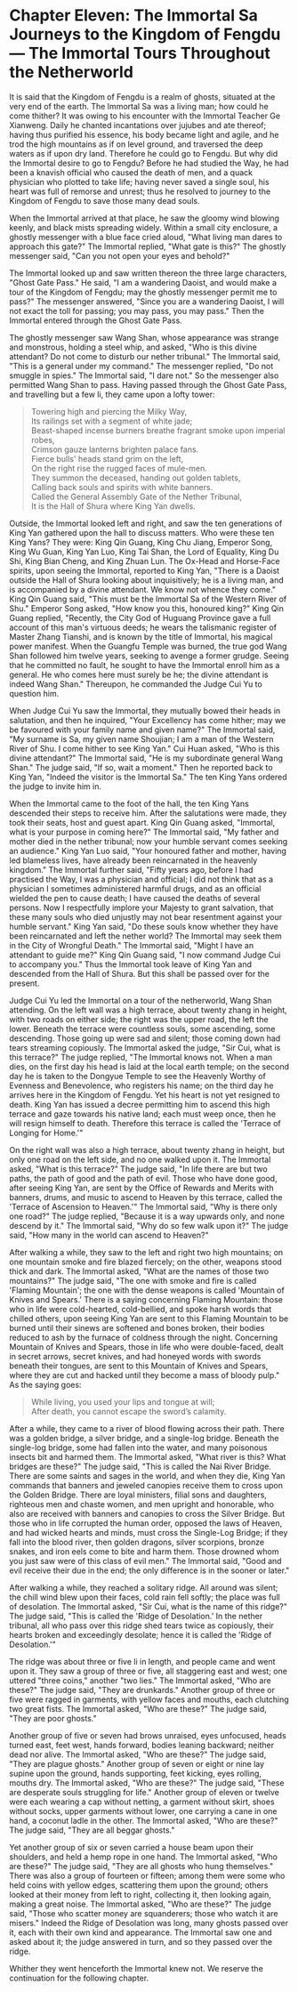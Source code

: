 # Chapter Eleven: The Immortal Sa Journeys to the Kingdom of Fengdu — The Immortal Tours Throughout the Netherworld

It is said that the Kingdom of Fengdu is a realm of ghosts, situated at the very end of the earth. The Immortal Sa was a living man; how could he come thither? It was owing to his encounter with the Immortal Teacher Ge Xianweng. Daily he chanted incantations over jujubes and ate thereof; having thus purified his essence, his body became light and agile, and he trod the high mountains as if on level ground, and traversed the deep waters as if upon dry land. Therefore he could go to Fengdu. But why did the Immortal desire to go to Fengdu? Before he had studied the Way, he had been a knavish official who caused the death of men, and a quack physician who plotted to take life; having never saved a single soul, his heart was full of remorse and unrest; thus he resolved to journey to the Kingdom of Fengdu to save those many dead souls. 

When the Immortal arrived at that place, he saw the gloomy wind blowing keenly, and black mists spreading widely. Within a small city enclosure, a ghostly messenger with a blue face cried aloud, "What living man dares to approach this gate?" The Immortal replied, "What gate is this?" The ghostly messenger said, "Can you not open your eyes and behold?"

The Immortal looked up and saw written thereon the three large characters, "Ghost Gate Pass." He said, "I am a wandering Daoist, and would make a tour of the Kingdom of Fengdu; may the ghostly messenger permit me to pass?" The messenger answered, "Since you are a wandering Daoist, I will not exact the toll for passing; you may pass, you may pass." Then the Immortal entered through the Ghost Gate Pass.

The ghostly messenger saw Wang Shan, whose appearance was strange and monstrous, holding a steel whip, and asked, "Who is this divine attendant? Do not come to disturb our nether tribunal." The Immortal said, "This is a general under my command." The messenger replied, "Do not smuggle in spies." The Immortal said, "I dare not." So the messenger also permitted Wang Shan to pass. Having passed through the Ghost Gate Pass, and travelling but a few li, they came upon a lofty tower:

> Towering high and piercing the Milky Way,  
> Its railings set with a segment of white jade;  
> Beast-shaped incense burners breathe fragrant smoke upon imperial robes,  
> Crimson gauze lanterns brighten palace fans.  
> Fierce bulls' heads stand grim on the left,  
> On the right rise the rugged faces of mule-men.  
> They summon the deceased, handing out golden tablets,  
> Calling back souls and spirits with white banners.  
> Called the General Assembly Gate of the Nether Tribunal,  
> It is the Hall of Shura where King Yan dwells.

Outside, the Immortal looked left and right, and saw the ten generations of King Yan gathered upon the hall to discuss matters. Who were these ten King Yans? They were: King Qin Guang, King Chu Jiang, Emperor Song, King Wu Guan, King Yan Luo, King Tai Shan, the Lord of Equality, King Du Shi, King Bian Cheng, and King Zhuan Lun. The Ox-Head and Horse-Face spirits, upon seeing the Immortal, reported to King Yan, "There is a Daoist outside the Hall of Shura looking about inquisitively; he is a living man, and is accompanied by a divine attendant. We know not whence they come." King Qin Guang said, "This must be the Immortal Sa of the Western River of Shu." Emperor Song asked, "How know you this, honoured king?" King Qin Guang replied, "Recently, the City God of Huguang Province gave a full account of this man's virtuous deeds; he wears the talismanic register of Master Zhang Tianshi, and is known by the title of Immortal, his magical power manifest. When the Guangfu Temple was burned, the true god Wang Shan followed him twelve years, seeking to avenge a former grudge. Seeing that he committed no fault, he sought to have the Immortal enroll him as a general. He who comes here must surely be he; the divine attendant is indeed Wang Shan." Thereupon, he commanded the Judge Cui Yu to question him.

When Judge Cui Yu saw the Immortal, they mutually bowed their heads in salutation, and then he inquired, "Your Excellency has come hither; may we be favoured with your family name and given name?" The Immortal said, "My surname is Sa, my given name Shoujian; I am a man of the Western River of Shu. I come hither to see King Yan." Cui Huan asked, "Who is this divine attendant?" The Immortal said, "He is my subordinate general Wang Shan." The judge said, "If so, wait a moment." Then he reported back to King Yan, "Indeed the visitor is the Immortal Sa." The ten King Yans ordered the judge to invite him in.

When the Immortal came to the foot of the hall, the ten King Yans descended their steps to receive him. After the salutations were made, they took their seats, host and guest apart. King Qin Guang asked, "Immortal, what is your purpose in coming here?" The Immortal said, "My father and mother died in the nether tribunal; now your humble servant comes seeking an audience." King Yan Luo said, "Your honoured father and mother, having led blameless lives, have already been reincarnated in the heavenly kingdom." The Immortal further said, "Fifty years ago, before I had practised the Way, I was a physician and official; I did not think that as a physician I sometimes administered harmful drugs, and as an official wielded the pen to cause death; I have caused the deaths of several persons. Now I respectfully implore your Majesty to grant salvation, that these many souls who died unjustly may not bear resentment against your humble servant." King Yan said, "Do these souls know whether they have been reincarnated and left the nether world? The Immortal may seek them in the City of Wrongful Death." The Immortal said, "Might I have an attendant to guide me?" King Qin Guang said, "I now command Judge Cui to accompany you." Thus the Immortal took leave of King Yan and descended from the Hall of Shura. But this shall be passed over for the present.

Judge Cui Yu led the Immortal on a tour of the netherworld, Wang Shan attending. On the left wall was a high terrace, about twenty zhang in height, with two roads on either side; the right was the upper road, the left the lower. Beneath the terrace were countless souls, some ascending, some descending. Those going up were sad and silent; those coming down had tears streaming copiously. The Immortal asked the judge, "Sir Cui, what is this terrace?" The judge replied, "The Immortal knows not. When a man dies, on the first day his head is laid at the local earth temple; on the second day he is taken to the Dongyue Temple to see the Heavenly Worthy of Evenness and Benevolence, who registers his name; on the third day he arrives here in the Kingdom of Fengdu. Yet his heart is not yet resigned to death. King Yan has issued a decree permitting him to ascend this high terrace and gaze towards his native land; each must weep once, then he will resign himself to death. Therefore this terrace is called the 'Terrace of Longing for Home.'"

On the right wall was also a high terrace, about twenty zhang in height, but only one road on the left side, and no one walked upon it. The Immortal asked, "What is this terrace?" The judge said, "In life there are but two paths, the path of good and the path of evil. Those who have done good, after seeing King Yan, are sent by the Office of Rewards and Merits with banners, drums, and music to ascend to Heaven by this terrace, called the 'Terrace of Ascension to Heaven.'" The Immortal said, "Why is there only one road?" The judge replied, "Because it is a way upwards only, and none descend by it." The Immortal said, "Why do so few walk upon it?" The judge said, "How many in the world can ascend to Heaven?"

After walking a while, they saw to the left and right two high mountains; on one mountain smoke and fire blazed fiercely; on the other, weapons stood thick and dark. The Immortal asked, "What are the names of those two mountains?" The judge said, "The one with smoke and fire is called 'Flaming Mountain'; the one with the dense weapons is called 'Mountain of Knives and Spears.' There is a saying concerning Flaming Mountain: those who in life were cold-hearted, cold-bellied, and spoke harsh words that chilled others, upon seeing King Yan are sent to this Flaming Mountain to be burned until their sinews are softened and bones broken, their bodies reduced to ash by the furnace of coldness through the night. Concerning Mountain of Knives and Spears, those in life who were double-faced, dealt in secret arrows, secret knives, and had honeyed words with swords beneath their tongues, are sent to this Mountain of Knives and Spears, where they are cut and hacked until they become a mass of bloody pulp." As the saying goes:

> While living, you used your lips and tongue at will;  
> After death, you cannot escape the sword’s calamity.

After a while, they came to a river of blood flowing across their path. There was a golden bridge, a silver bridge, and a single-log bridge. Beneath the single-log bridge, some had fallen into the water, and many poisonous insects bit and harmed them. The Immortal asked, "What river is this? What bridges are these?" The judge said, "This is called the Nai River Bridge. There are some saints and sages in the world, and when they die, King Yan commands that banners and jeweled canopies receive them to cross upon the Golden Bridge. There are loyal ministers, filial sons and daughters, righteous men and chaste women, and men upright and honorable, who also are received with banners and canopies to cross the Silver Bridge. But those who in life corrupted the human order, opposed the laws of Heaven, and had wicked hearts and minds, must cross the Single-Log Bridge; if they fall into the blood river, then golden dragons, silver scorpions, bronze snakes, and iron eels come to bite and harm them. Those drowned whom you just saw were of this class of evil men." The Immortal said, "Good and evil receive their due in the end; the only difference is in the sooner or later."

After walking a while, they reached a solitary ridge. All around was silent; the chill wind blew upon their faces, cold rain fell softly; the place was full of desolation. The Immortal asked, "Sir Cui, what is the name of this ridge?" The judge said, "This is called the 'Ridge of Desolation.' In the nether tribunal, all who pass over this ridge shed tears twice as copiously, their hearts broken and exceedingly desolate; hence it is called the 'Ridge of Desolation.'"

The ridge was about three or five li in length, and people came and went upon it. They saw a group of three or five, all staggering east and west; one uttered "three coins," another "two lies." The Immortal asked, "Who are these?" The judge said, "They are drunkards." Another group of three or five were ragged in garments, with yellow faces and mouths, each clutching two great fists. The Immortal asked, "Who are these?" The judge said, "They are poor ghosts."

Another group of five or seven had brows unraised, eyes unfocused, heads turned east, feet west, hands forward, bodies leaning backward; neither dead nor alive. The Immortal asked, "Who are these?" The judge said, "They are plague ghosts." Another group of seven or eight or nine lay supine upon the ground, hands supporting, feet kicking, eyes rolling, mouths dry. The Immortal asked, "Who are these?" The judge said, "These are desperate souls struggling for life." Another group of eleven or twelve were each wearing a cap without netting, a garment without skirt, shoes without socks, upper garments without lower, one carrying a cane in one hand, a coconut ladle in the other. The Immortal asked, "Who are these?" The judge said, "They are all beggar ghosts."

Yet another group of six or seven carried a house beam upon their shoulders, and held a hemp rope in one hand. The Immortal asked, "Who are these?" The judge said, "They are all ghosts who hung themselves." There was also a group of fourteen or fifteen; among them were some who held coins with yellow edges, scattering them upon the ground; others looked at their money from left to right, collecting it, then looking again, making a great noise. The Immortal asked, "Who are these?" The judge said, "Those who scatter money are squanderers; those who watch it are misers." Indeed the Ridge of Desolation was long, many ghosts passed over it, each with their own kind and appearance. The Immortal saw one and asked about it; the judge answered in turn, and so they passed over the ridge.

Whither they went henceforth the Immortal knew not. We reserve the continuation for the following chapter.
